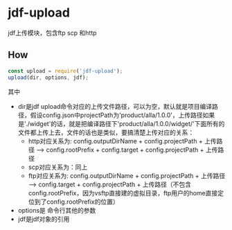 # jdf-upload
jdf上传模块，包含ftp scp 和http

## How
``` js
const upload = require('jdf-upload');
upload(dir, options, jdf);
```

其中

* dir是jdf upload命令对应的上传文件路径，可以为空，默认就是项目编译路径，假设config.json中projectPath为'product/alla/1.0.0'，上传路径如果是'./widget'的话，就是把编译路径下'product/alla/1.0.0/widget/'下面所有的文件都上传上去，文件的话也是类似，要搞清楚上传对应的关系：
    * http对应关系为: config.outputDirName + config.projectPath + 上传路径 --> config.rootPrefix + config.target + config.projectPath + 上传路径
    * scp对应关系为：同上
    * ftp对应关系为: config.outputDirName + config.projectPath + 上传路径 --> config.target + config.projectPath + 上传路径（不包含config.rootPrefix，因为vsftp直接建的虚拟目录，ftp用户的home直接定位到了config.rootPrefix的位置）
* options是 命令行其他的参数
* jdf是jdf对象的引用
